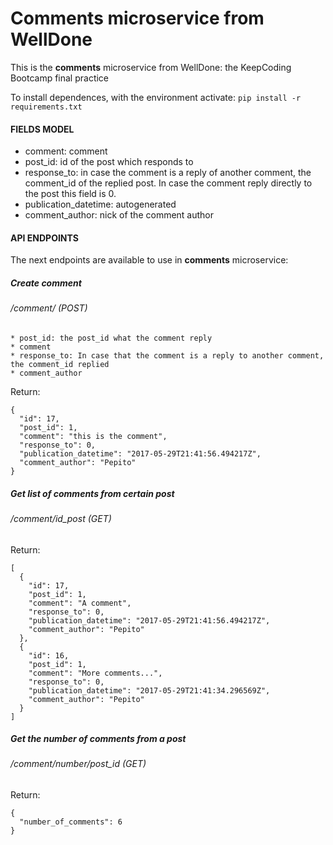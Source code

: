 # Comments microservice from WellDone
This is the **comments** microservice from WellDone: the KeepCoding Bootcamp final practice

To install dependences, with the environment activate:
```pip install -r requirements.txt```

#### FIELDS MODEL

* comment: comment
* post_id: id of the post which responds to
* response_to: in case the comment is a reply of another comment,
the comment_id of the replied post. In case the comment reply directly
to the post this field is 0.
* publication_datetime: autogenerated
* comment_author: nick of the comment author

#### API ENDPOINTS

The next endpoints are available to use in **comments** microservice:

##### Create comment
###### /comment/ (POST)
	* post_id: the post_id what the comment reply
	* comment
	* response_to: In case that the comment is a reply to another comment, the comment_id replied
	* comment_author

Return:
```
{
  "id": 17,
  "post_id": 1,
  "comment": "this is the comment",
  "response_to": 0,
  "publication_datetime": "2017-05-29T21:41:56.494217Z",
  "comment_author": "Pepito"
}
```

##### Get list of comments from certain post
###### /comment/id_post (GET)

Return:
```
[
  {
    "id": 17,
    "post_id": 1,
    "comment": "A comment",
    "response_to": 0,
    "publication_datetime": "2017-05-29T21:41:56.494217Z",
    "comment_author": "Pepito"
  },
  {
    "id": 16,
    "post_id": 1,
    "comment": "More comments...",
    "response_to": 0,
    "publication_datetime": "2017-05-29T21:41:34.296569Z",
    "comment_author": "Pepito"
  }
]
```
##### Get the number of comments from a post
###### /comment/number/post_id (GET)

Return:
```
{
  "number_of_comments": 6
}
```
